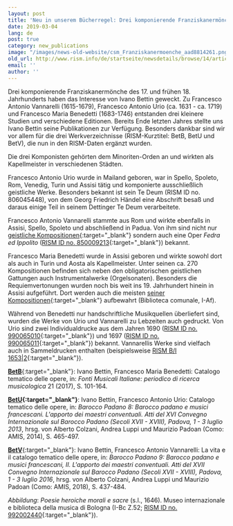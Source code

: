 ```yaml
---
layout: post
title: 'Neu in unserem Bücherregel: Drei komponierende Franziskanermönche'
date: 2019-03-04
lang: de
post: true
category: new_publications
image: "/images/news-old-website/csm_Franziskanermoenche_aad8814261.png"
old_url: http://www.rism.info/de/startseite/newsdetails/browse/14/article/64/new-on-our-bookshelves-three-composing-franciscan-monks.html
email: ''
author: ''
---
```


Drei komponierende Franziskanermönche des 17. und frühen 18. Jahrhunderts haben das Interesse von Ivano Bettin geweckt. Zu Francesco Antonio Vannarelli (1615-1679), Francesco Antonio Urio (ca. 1631 - ca. 1719) und Francesco Maria Benedetti (1683-1746) entstanden drei kleinere Studien und verschiedene Editionen. Bereits Ende letzten Jahres stellte uns Ivano Bettin seine Publikationen zur Verfügung. Besonders dankbar sind wir vor allem für die drei Werkverzeichnisse (RISM-Kurztitel: BetB, BetU und BetV), die nun in den RISM-Daten ergänzt wurden.

Die drei Komponisten gehörten dem Minoriten-Orden an und wirkten als Kapellmeister in verschiedenen Städten.

Francesco Antonio Urio wurde in Mailand geboren, war in Spello, Spoleto, Rom, Venedig, Turin und Assisi tätig und komponierte ausschließlich geistliche Werke. Besonders bekannt ist sein Te Deum (RISM ID no. 806045448), von dem Georg Friedrich Händel eine Abschrift besaß und daraus einige Teil in seinem Dettinger Te Deum verarbeitete.

Francesco Antonio Vannarelli stammte aus Rom und wirkte ebenfalls in Assisi, Spello, Spoleto und abschließend in Padua. Von ihm sind nicht nur [geistliche Kompositionen](https://opac.rism.info/metaopac/perma.do?v=rism&q=-1%3d%22pe30003220%22){:target="_blank"} sondern auch eine Oper _Fedra ed Ippolito_ ([RISM ID no. 850009213](https://opac.rism.info/search?id=850009213&View=rism){:target="_blank"}) bekannt.

Francesco Maria Benedetti wurde in Assisi geboren und wirkte sowohl dort als auch in Turin und Aosta als Kapellmeister. Unter seinen ca. 270 Kompositionen befinden sich neben den obligatorischen geistlichen Gattungen auch Instrumentalwerke (Orgelsonaten). Besonders die Requiemvertonungen wurden noch bis weit ins 19. Jahrhundert hinein in Assisi aufgeführt. Dort werden auch die meisten [seiner Kompositionen](https://opac.rism.info/search?View=rism&q=Francesco+Maria+Benedetti){:target="_blank"} aufbewahrt (Biblioteca comunale, I-Af).

Während von Benedetti nur handschriftliche Musikquellen überliefert sind, wurden die Werke von Urio und Vannarelli zu Lebzeiten auch gedruckt. Von Urio sind zwei Individualdrucke aus dem Jahren 1690 ([RISM ID no. 990065010](https://opac.rism.info/search?id=00000990065010&View=rism){:target="_blank"}) und 1697 ([RISM ID no. 990065011](https://opac.rism.info/search?id=00000990065011&View=rism){:target="_blank"}) bekannt. Vannarellis Werke sind vielfach auch in Sammeldrucken enthalten (beispielsweise [RISM B/I 1653\|2](https://opac.rism.info/search?id=993121824&View=rism){:target="_blank"}).

[**BetB**](https://opac.rism.info/metaopac/perma.do?v=rism&q=-1%3d%22lit41001009%22){:target="_blank"}: Ivano Bettin, Francesco Maria Benedetti: Catalogo tematico delle opere, in: _Fonti Musicali Italiane: periodico di ricerca musicologica_ 21 (2017), S. 101-164.

**[BetU](https://opac.rism.info/metaopac/perma.do?v=rism&q=-1%3d%22lit41001753%22){:target="_blank"}**: Ivano Bettin, Francesco Antonio Urio: Catalogo tematico delle opere, in: _Barocco Padano 8: Barocco padano e musici francescani. L'apporto dei maestri conventuali. Atti del XVI Convegno Internazionale sul Barocco Padano (Secoli XVII - XVIII), Padova, 1 - 3 luglio 2013_, hrsg. von Alberto Colzani, Andrea Luppi und Maurizio Padoan (Como: AMIS, 2014), S. 465-497.

[**BetV**](https://opac.rism.info/metaopac/perma.do?v=rism&q=-1%3d%22lit41001757%22){:target="_blank"}: Ivano Bettin, Francesco Antonio Vannarelli: La vita e il catalogo tematico delle opere, in: _Barocco Padano 9: Barocco padano e musici francescani, II. L'apporto dei maestri conventuali. Atti del XVII Convegno Internazionale sul Barocco Padano (Secoli XVII - XVIII), Padova, 1 - 3 luglio 2016_, hrsg. von Alberto Colzani, Andrea Luppi und Maurizio Padoan (Como: AMIS, 2018), S. 437-484.

_Abbildung_: _Poesie heroiche morali e sacre_ (s.l., 1646). Museo internazionale e biblioteca della musica di Bologna (I-Bc Z.52; [RISM ID no. 992002440](https://opac.rism.info/search?id=00000992002440&View=rism){:target="_blank"}).